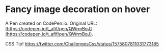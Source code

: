 # Fancy image decoration on hover

A Pen created on CodePen.io. Original URL: [https://codepen.io/t_afif/pen/QWrmBqJ](https://codepen.io/t_afif/pen/QWrmBqJ).

CSS Tip!
https://twitter.com/ChallengesCss/status/1575807811031773185